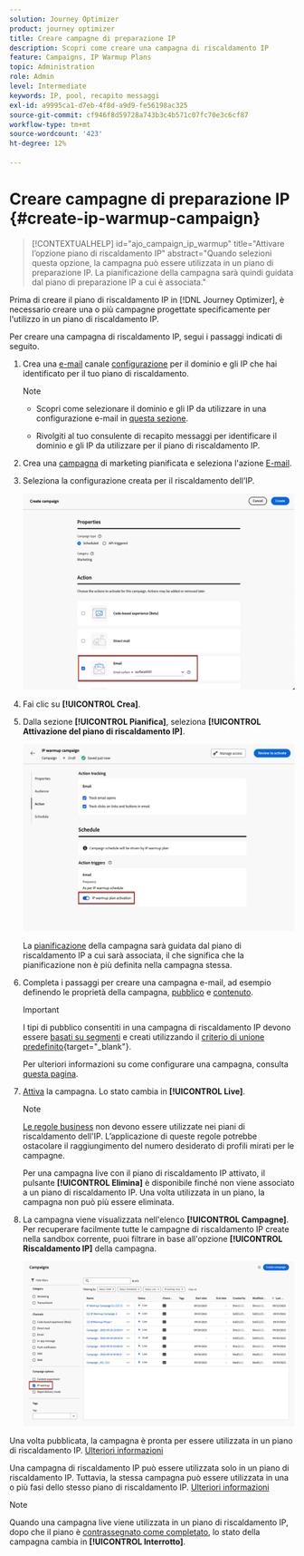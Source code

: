 ```yaml
---
solution: Journey Optimizer
product: journey optimizer
title: Creare campagne di preparazione IP
description: Scopri come creare una campagna di riscaldamento IP
feature: Campaigns, IP Warmup Plans
topic: Administration
role: Admin
level: Intermediate
keywords: IP, pool, recapito messaggi
exl-id: a9995ca1-d7eb-4f8d-a9d9-fe56198ac325
source-git-commit: cf946f8d59728a743b3c4b571c07fc70e3c6cf87
workflow-type: tm+mt
source-wordcount: '423'
ht-degree: 12%

---
```


# Creare campagne di preparazione IP {#create-ip-warmup-campaign}

>[!CONTEXTUALHELP]
>id="ajo_campaign_ip_warmup"
>title="Attivare l’opzione piano di riscaldamento IP"
>abstract="Quando selezioni questa opzione, la campagna può essere utilizzata in un piano di preparazione IP. La pianificazione della campagna sarà quindi guidata dal piano di preparazione IP a cui è associata."

Prima di creare il piano di riscaldamento IP in [!DNL Journey Optimizer], è necessario creare una o più campagne progettate specificamente per l&#39;utilizzo in un piano di riscaldamento IP<!--through a dedicated option-->.

Per creare una campagna di riscaldamento IP, segui i passaggi indicati di seguito.

1. Crea una [e-mail](../email/email-settings.md) canale [configurazione](channel-surfaces.md) per il dominio e gli IP che hai identificato per il tuo piano di riscaldamento.

   >[!NOTE]
   >
   >* Scopri come selezionare il dominio e gli IP da utilizzare in una configurazione e-mail in [questa sezione](../email/email-settings.md#subdomains-and-ip-pools).
   >
   >* Rivolgiti al tuo consulente di recapito messaggi per identificare il dominio e gli IP da utilizzare per il piano di riscaldamento IP.<!--TBC-->

1. Crea una [campagna](../campaigns/create-campaign.md) di marketing pianificata e seleziona l&#39;azione [E-mail](../email/create-email.md#create-email-journey-campaign).

   <!--Select the Marketing category. The IP warmup plan activation option is only available for  marketing-type campaigns.-->

1. Seleziona la configurazione creata per il riscaldamento dell’IP.

   ![](assets/ip-warmup-campaign-surface.png)

   <!--You must use the same configuration as the one that will be used for the asociated IP warmup plan. [Learn how to create an IP warmup plan](#create-ip-warmup-plan)-->

1. Fai clic su **[!UICONTROL Crea]**.

1. Dalla sezione **[!UICONTROL Pianifica]**, seleziona **[!UICONTROL Attivazione del piano di riscaldamento IP]**.

   ![](assets/ip-warmup-campaign-plan-activation.png)

   La [pianificazione](../campaigns/create-campaign.md#schedule) della campagna sarà guidata dal piano di riscaldamento IP a cui sarà associata, il che significa che la pianificazione non è più definita nella campagna stessa.

1. Completa i passaggi per creare una campagna e-mail, ad esempio definendo le proprietà della campagna, [pubblico](../audience/about-audiences.md)<!--best practices for IP warmup in terms of audience?--> e [contenuto](../email/get-started-email-design.md#key-steps).

   >[!IMPORTANT]
   >
   >I tipi di pubblico consentiti in una campagna di riscaldamento IP devono essere [basati su segmenti](../audience/creating-a-segment-definition.md) e creati utilizzando il [criterio di unione predefinito](https://experienceleague.adobe.com/en/docs/experience-platform/profile/merge-policies/overview#default-merge-policy){target="_blank"}.

   Per ulteriori informazioni su come configurare una campagna, consulta [questa pagina](../campaigns/get-started-with-campaigns.md).

1. [Attiva](../campaigns/review-activate-campaign.md) la campagna. Lo stato cambia in **[!UICONTROL Live]**.

   >[!NOTE]
   >
   >[Le regole business](rule-sets.md#apply-frequency-rule) non devono essere utilizzate nei piani di riscaldamento dell&#39;IP. L’applicazione di queste regole potrebbe ostacolare il raggiungimento del numero desiderato di profili mirati per le campagne.

   Per una campagna live con il piano di riscaldamento IP attivato, il pulsante **[!UICONTROL Elimina]** è disponibile finché non viene associato a un piano di riscaldamento IP. Una volta utilizzata in un piano, la campagna non può più essere eliminata.

1. La campagna viene visualizzata nell&#39;elenco **[!UICONTROL Campagne]**. Per recuperare facilmente tutte le campagne di riscaldamento IP create nella sandbox corrente, puoi filtrare in base all&#39;opzione **[!UICONTROL Riscaldamento IP]** della campagna.

   ![](assets/ip-warmup-campaign-filter.png)

Una volta pubblicata, la campagna è pronta per essere utilizzata in un piano di riscaldamento IP. [Ulteriori informazioni](ip-warmup-plan.md)

Una campagna di riscaldamento IP può essere utilizzata solo in un piano di riscaldamento IP. Tuttavia, la stessa campagna può essere utilizzata in una o più fasi dello stesso piano di riscaldamento IP. [Ulteriori informazioni](ip-warmup-plan.md#define-phases)

>[!NOTE]
>
>Quando una campagna live viene utilizzata in un piano di riscaldamento IP, dopo che il piano è [contrassegnato come completato](ip-warmup-execution.md#mark-as-completed), lo stato della campagna cambia in **[!UICONTROL Interrotto]**.

